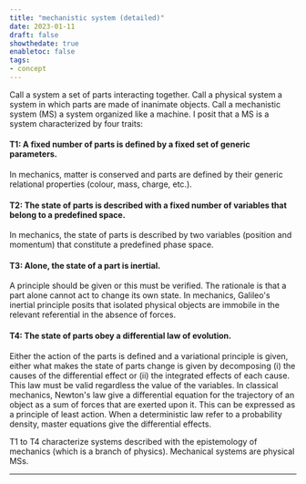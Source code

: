 ```yaml
---
title: "mechanistic system (detailed)"
date: 2023-01-11
draft: false
showthedate: true
enabletoc: false
tags:
- concept
---
```


Call a system a set of parts interacting together. Call a physical system a system in which parts are made of inanimate objects. Call a mechanistic system (MS) a system organized like a machine. I posit that a MS is a system characterized by four traits:

#### T1: A fixed number of parts is defined by a fixed set of generic parameters.
In mechanics, matter is conserved and parts are defined by their generic relational properties (colour, mass, charge, etc.). 

#### T2: The state of parts is described with a fixed number of variables that belong to a predefined space. 
In mechanics, the state of parts is described by two variables (position and momentum) that constitute a predefined phase space.  

#### T3: Alone, the state of a part is inertial.
A principle should be given or this must be verified. The rationale is that a part alone cannot act to change its own state.
In mechanics, Galileo's inertial principle posits that isolated physical objects are immobile in the relevant referential in the absence of forces. 

#### T4: The state of parts obey a differential law of evolution.
Either the action of the parts is defined and a variational principle is given, either what makes the state of parts change is given by decomposing (i) the causes of the differential effect or (ii) the integrated effects of each cause. This law must be valid regardless the value of the variables.
In classical mechanics, Newton's law give a differential equation for the trajectory of an object as a sum of forces that are exerted upon it. This can be expressed as a principle of least action. When a deterministic law refer to a probability density, master equations give the differential effects.

T1 to T4 characterize systems described with the epistemology of mechanics (which is a branch of physics). Mechanical systems are physical MSs. 


---------- 

